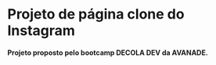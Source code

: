 # Projeto de página clone do Instagram 

#### Projeto proposto pelo bootcamp DECOLA DEV da AVANADE.



